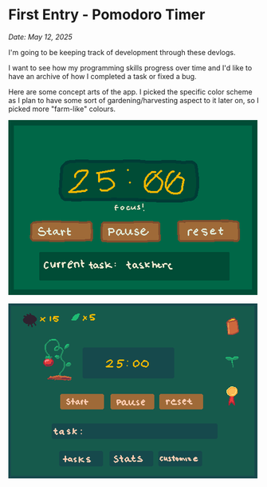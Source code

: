 # First Entry - Pomodoro Timer
_Date: May 12, 2025_

I'm going to be keeping track of development through these devlogs.

I want to see how my programming skills progress over time and I'd like to have an archive of how I completed a task or fixed a bug.

Here are some concept arts of the app. I picked the specific color scheme as I plan to have some sort of 
gardening/harvesting aspect to it later on, so I picked more "farm-like" colours. 

![timer concept 1](devlog/img/timer-idea.png)

![timer concept 2](devlog/img/timer-idea-2.png)
